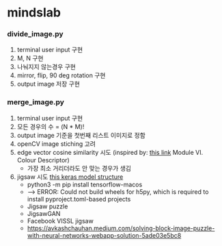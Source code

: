 # mindslab

### divide_image.py
1. terminal user input 구현
2. M, N 구현
3. 나눠지지 않는경우 구현 
4. mirror, flip, 90 deg rotation 구현
5. output image 저장 구현

### merge_image.py
1. terminal user input 구현
2. 모든 경우의 수 = (N * M)!
3. output image 기준을 첫번째 리스트 이미지로 정함
4. openCV image stiching 고려
5. edge vector cosine similarity 시도 (inspired by: [this link](https://www.abtosoftware.com/blog/computer-vision-powers-automatic-jigsaw-puzzle-solver) Module VI. Colour Descriptor)
   - 가장 최소 거리더라도 안 맞는 경우가 생김
6. jigsaw 시도 [this keras model structure](https://gist.github.com/shivaverma/f8f51b2309fc7c9ad0a404a0ff3a2603)
   - python3 -m pip install tensorflow-macos
   - --> ERROR: Could not build wheels for h5py, which is required to install pyproject.toml-based projects
   - Jigsaw puzzle
   - JigsawGAN
   - Facebook VISSL jigsaw
   - https://avkashchauhan.medium.com/solving-block-image-puzzle-with-neural-networks-webapp-solution-5ade03e5bc8
